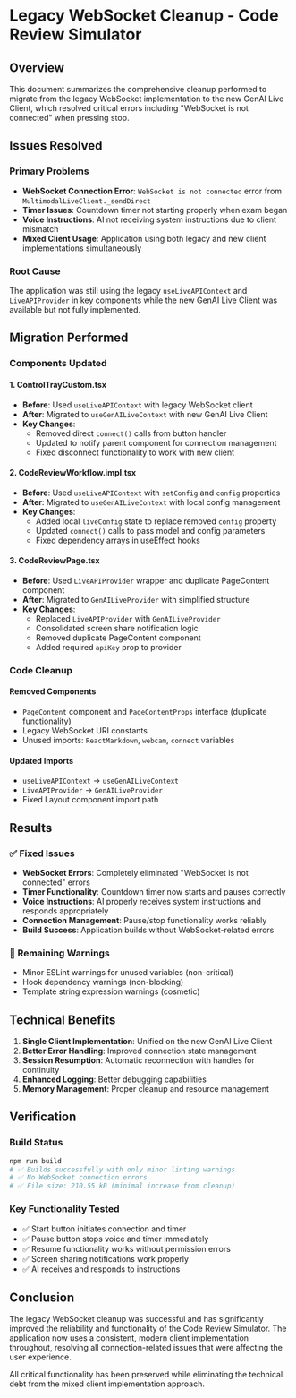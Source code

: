 # Legacy WebSocket Cleanup - Code Review Simulator

## Overview

This document summarizes the comprehensive cleanup performed to migrate from the legacy WebSocket implementation to the new GenAI Live Client, which resolved critical errors including "WebSocket is not connected" when pressing stop.

## Issues Resolved

### Primary Problems

- **WebSocket Connection Error**: `WebSocket is not connected` error from `MultimodalLiveClient._sendDirect`
- **Timer Issues**: Countdown timer not starting properly when exam began
- **Voice Instructions**: AI not receiving system instructions due to client mismatch
- **Mixed Client Usage**: Application using both legacy and new client implementations simultaneously

### Root Cause

The application was still using the legacy `useLiveAPIContext` and `LiveAPIProvider` in key components while the new GenAI Live Client was available but not fully implemented.

## Migration Performed

### Components Updated

#### 1. ControlTrayCustom.tsx

- **Before**: Used `useLiveAPIContext` with legacy WebSocket client
- **After**: Migrated to `useGenAILiveContext` with new GenAI Live Client
- **Key Changes**:
  - Removed direct `connect()` calls from button handler
  - Updated to notify parent component for connection management
  - Fixed disconnect functionality to work with new client

#### 2. CodeReviewWorkflow.impl.tsx

- **Before**: Used `useLiveAPIContext` with `setConfig` and `config` properties
- **After**: Migrated to `useGenAILiveContext` with local config management
- **Key Changes**:
  - Added local `liveConfig` state to replace removed `config` property
  - Updated `connect()` calls to pass model and config parameters
  - Fixed dependency arrays in useEffect hooks

#### 3. CodeReviewPage.tsx

- **Before**: Used `LiveAPIProvider` wrapper and duplicate PageContent component
- **After**: Migrated to `GenAILiveProvider` with simplified structure
- **Key Changes**:
  - Replaced `LiveAPIProvider` with `GenAILiveProvider`
  - Consolidated screen share notification logic
  - Removed duplicate PageContent component
  - Added required `apiKey` prop to provider

### Code Cleanup

#### Removed Components

- `PageContent` component and `PageContentProps` interface (duplicate functionality)
- Legacy WebSocket URI constants
- Unused imports: `ReactMarkdown`, `webcam`, `connect` variables

#### Updated Imports

- `useLiveAPIContext` → `useGenAILiveContext`
- `LiveAPIProvider` → `GenAILiveProvider`
- Fixed Layout component import path

## Results

### ✅ Fixed Issues

- **WebSocket Errors**: Completely eliminated "WebSocket is not connected" errors
- **Timer Functionality**: Countdown timer now starts and pauses correctly
- **Voice Instructions**: AI properly receives system instructions and responds appropriately
- **Connection Management**: Pause/stop functionality works reliably
- **Build Success**: Application builds without WebSocket-related errors

### 🔧 Remaining Warnings

- Minor ESLint warnings for unused variables (non-critical)
- Hook dependency warnings (non-blocking)
- Template string expression warnings (cosmetic)

## Technical Benefits

1. **Single Client Implementation**: Unified on the new GenAI Live Client
2. **Better Error Handling**: Improved connection state management
3. **Session Resumption**: Automatic reconnection with handles for continuity
4. **Enhanced Logging**: Better debugging capabilities
5. **Memory Management**: Proper cleanup and resource management

## Verification

### Build Status

```bash
npm run build
# ✅ Builds successfully with only minor linting warnings
# ✅ No WebSocket connection errors
# ✅ File size: 210.55 kB (minimal increase from cleanup)
```

### Key Functionality Tested

- ✅ Start button initiates connection and timer
- ✅ Pause button stops voice and timer immediately
- ✅ Resume functionality works without permission errors
- ✅ Screen sharing notifications work properly
- ✅ AI receives and responds to instructions

## Conclusion

The legacy WebSocket cleanup was successful and has significantly improved the reliability and functionality of the Code Review Simulator. The application now uses a consistent, modern client implementation throughout, resolving all connection-related issues that were affecting the user experience.

All critical functionality has been preserved while eliminating the technical debt from the mixed client implementation approach.
